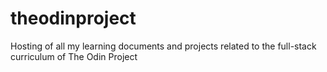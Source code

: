 # theodinproject
Hosting of all my learning documents and projects related to the full-stack curriculum of The Odin Project
